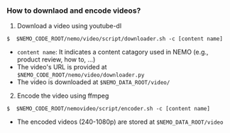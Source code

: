 ### How to downlaod and encode videos? 

1. Download a video using youtube-dl
```
$  $NEMO_CODE_ROOT/nemo/video/script/downloader.sh -c [content name]
```
* `content name`: It indicates a content catagory used in NEMO (e.g., product review, how to, ...)
* The video's URL is provided at `$NEMO_CODE_ROOT/nemo/video/downloader.py`
* The video is downloaded at `$NEMO_DATA_ROOT/video/`

2. Encode the video using ffmpeg 
```
$  $NEMO_CODE_ROOT/nemovideo/script/encoder.sh -c [content name]
```
* The encoded videos (240-1080p) are stored at `$NEMO_DATA_ROOT/video`
